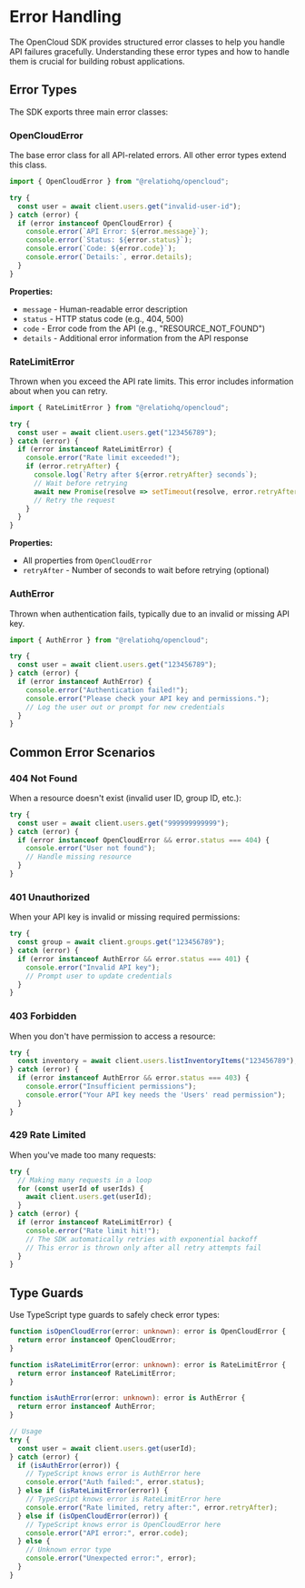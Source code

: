 # Error Handling

The OpenCloud SDK provides structured error classes to help you handle API failures gracefully. Understanding these error types and how to handle them is crucial for building robust applications.

## Error Types

The SDK exports three main error classes:

### OpenCloudError

The base error class for all API-related errors. All other error types extend this class.

```typescript
import { OpenCloudError } from "@relatiohq/opencloud";

try {
  const user = await client.users.get("invalid-user-id");
} catch (error) {
  if (error instanceof OpenCloudError) {
    console.error(`API Error: ${error.message}`);
    console.error(`Status: ${error.status}`);
    console.error(`Code: ${error.code}`);
    console.error(`Details:`, error.details);
  }
}
```

**Properties:**
- `message` - Human-readable error description
- `status` - HTTP status code (e.g., 404, 500)
- `code` - Error code from the API (e.g., "RESOURCE_NOT_FOUND")
- `details` - Additional error information from the API response

### RateLimitError

Thrown when you exceed the API rate limits. This error includes information about when you can retry.

```typescript
import { RateLimitError } from "@relatiohq/opencloud";

try {
  const user = await client.users.get("123456789");
} catch (error) {
  if (error instanceof RateLimitError) {
    console.error("Rate limit exceeded!");
    if (error.retryAfter) {
      console.log(`Retry after ${error.retryAfter} seconds`);
      // Wait before retrying
      await new Promise(resolve => setTimeout(resolve, error.retryAfter! * 1000));
      // Retry the request
    }
  }
}
```

**Properties:**
- All properties from `OpenCloudError`
- `retryAfter` - Number of seconds to wait before retrying (optional)

### AuthError

Thrown when authentication fails, typically due to an invalid or missing API key.

```typescript
import { AuthError } from "@relatiohq/opencloud";

try {
  const user = await client.users.get("123456789");
} catch (error) {
  if (error instanceof AuthError) {
    console.error("Authentication failed!");
    console.error("Please check your API key and permissions.");
    // Log the user out or prompt for new credentials
  }
}
```

## Common Error Scenarios

### 404 Not Found

When a resource doesn't exist (invalid user ID, group ID, etc.):

```typescript
try {
  const user = await client.users.get("999999999999");
} catch (error) {
  if (error instanceof OpenCloudError && error.status === 404) {
    console.error("User not found");
    // Handle missing resource
  }
}
```

### 401 Unauthorized

When your API key is invalid or missing required permissions:

```typescript
try {
  const group = await client.groups.get("123456789");
} catch (error) {
  if (error instanceof AuthError && error.status === 401) {
    console.error("Invalid API key");
    // Prompt user to update credentials
  }
}
```

### 403 Forbidden

When you don't have permission to access a resource:

```typescript
try {
  const inventory = await client.users.listInventoryItems("123456789");
} catch (error) {
  if (error instanceof AuthError && error.status === 403) {
    console.error("Insufficient permissions");
    console.error("Your API key needs the 'Users' read permission");
  }
}
```

### 429 Rate Limited

When you've made too many requests:

```typescript
try {
  // Making many requests in a loop
  for (const userId of userIds) {
    await client.users.get(userId);
  }
} catch (error) {
  if (error instanceof RateLimitError) {
    console.error("Rate limit hit!");
    // The SDK automatically retries with exponential backoff
    // This error is thrown only after all retry attempts fail
  }
}
```

## Type Guards

Use TypeScript type guards to safely check error types:

```typescript
function isOpenCloudError(error: unknown): error is OpenCloudError {
  return error instanceof OpenCloudError;
}

function isRateLimitError(error: unknown): error is RateLimitError {
  return error instanceof RateLimitError;
}

function isAuthError(error: unknown): error is AuthError {
  return error instanceof AuthError;
}

// Usage
try {
  const user = await client.users.get(userId);
} catch (error) {
  if (isAuthError(error)) {
    // TypeScript knows error is AuthError here
    console.error("Auth failed:", error.status);
  } else if (isRateLimitError(error)) {
    // TypeScript knows error is RateLimitError here
    console.error("Rate limited, retry after:", error.retryAfter);
  } else if (isOpenCloudError(error)) {
    // TypeScript knows error is OpenCloudError here
    console.error("API error:", error.code);
  } else {
    // Unknown error type
    console.error("Unexpected error:", error);
  }
}
```